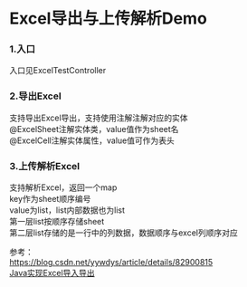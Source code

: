 # Excel导出与上传解析Demo

### 1.入口
入口见ExcelTestController
 
### 2.导出Excel 
支持导出Excel导出，支持使用注解注解对应的实体  
    @ExcelSheet注解实体类，value值作为sheet名   
    @ExcelCell注解实体属性，value值可作为表头  
### 3.上传解析Excel      
支持解析Excel，返回一个map  
    key作为sheet顺序编号  
    value为list，list内部数据也为list      
    第一层list按顺序存储sheet    
    第二层list存储的是一行中的列数据，数据顺序与excel列顺序对应    
        



参考：  
https://blog.csdn.net/yywdys/article/details/82900815  
[Java实现Excel导入导出](https://github.com/caojx-git/learn/blob/master/notes/java/java%E5%AE%9E%E7%8E%B0excel%E5%AF%BC%E5%85%A5%E5%AF%BC%E5%87%BA.md)